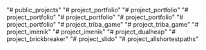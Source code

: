 "# public_projects" 
"# project_portfolio" 
"# project_portfolio" 
"# project_portfolio" 
"# project_portfolio" 
"# project_portfolio" 
"# project_portfolio" 
"# project_triba_game" 
"# project_triba_game" 
"# project_imenik" 
"# project_imenik" 
"# project_dualheap" 
"# project_brickbreaker" 
"# project_slido" 
"# project_allshortestpaths" 
